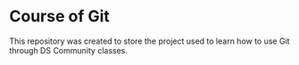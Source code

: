 # Course of Git
This repository was created to store the project used to learn how to use Git through DS Community classes.

